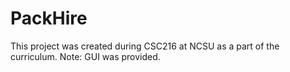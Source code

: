 # PackHire
This project was created during CSC216 at NCSU as a part of the curriculum. Note: GUI was provided.

